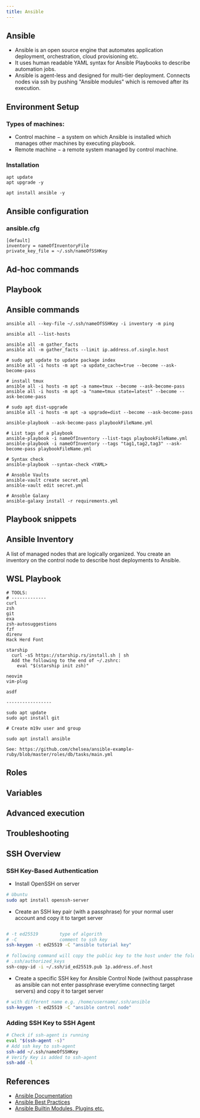 ```yaml
---
title: Ansible
---
```


## Ansible

- Ansible is an open source engine that automates application deployment, orchestration, cloud provisioning etc. 
- It uses human readable YAML syntax for Ansible Playbooks to describe automation jobs. 
- Ansible is agent-less and designed for multi-tier deployment. Connects nodes via ssh by pushing "Ansible modules" which is removed after its execution.

## Environment Setup

### Types of machines:

- Control machine − a system on which Ansible is installed which manages other machines by executing playbook.
- Remote machine − a remote system managed by control machine.

### Installation

```shell
apt update
apt upgrade -y

apt install ansible -y
```

## Ansible configuration

### ansible.cfg
```shell
[default]
inventory = nameOfInventoryFile
private_key_file = ~/.ssh/nameOfSSHKey
```

## Ad-hoc commands

## Playbook

## Ansible commands

```shell
ansible all --key-file ~/.ssh/nameOfSSHKey -i inventory -m ping

ansible all --list-hosts

ansible all -m gather_facts
ansible all -m gather_facts --limit ip.address.of.single.host

# sudo apt update to update package index
ansible all -i hosts -m apt -a update_cache=true --become --ask-become-pass

# install tmux
ansible all -i hosts -m apt -a name=tmux --become --ask-become-pass
ansible all -i hosts -m apt -a "name=tmux state=latest" --become --ask-become-pass

# sudo apt dist-upgrade
ansible all -i hosts -m apt -a upgrade=dist --become --ask-become-pass

ansible-playbook --ask-become-pass playbookFileName.yml

# List tags of a playbook
ansible-playbook -i nameOfInventory --list-tags playbookFileName.yml
ansible-playbook -i nameOfInventory --tags "tag1,tag2,tag3" --ask-become-pass playbookFileName.yml

# Syntax check
ansible-playbook --syntax-check <YAML>

# Ansoble Vaults
ansible-vault create secret.yml
ansible-vault edit secret.yml

# Ansoble Galaxy
ansible-galaxy install -r requirements.yml
```

## Playbook snippets

## Ansible Inventory
A list of managed nodes that are logically organized. You create an inventory on the control node to describe host deployments to Ansible.

## WSL Playbook

```shell
# TOOLS:
# -------------
curl
zsh
git
exa
zsh-autosuggestions
fzf
direnv
Hack Herd Font

starship
  curl -sS https://starship.rs/install.sh | sh
  Add the following to the end of ~/.zshrc:
    eval "$(starship init zsh)"

neovim
vim-plug

asdf

-----------------

sudo apt update
sudo apt install git

# Create m19v user and group

sudo apt install ansible

See: https://github.com/chelsea/ansible-example-ruby/blob/master/roles/db/tasks/main.yml
```

## Roles

## Variables

## Advanced execution

## Troubleshooting

## SSH Overview
### SSH Key-Based Authentication

- Install OpenSSH on server

```bash
# Ubuntu
sudo apt install openssh-server
```

- Create an SSH key pair (with a passphrase) for your normal user account and copy it to target server

```bash

# -t ed25519        type of algorith
# -C                comment to ssh key
ssh-keygen -t ed25519 -C "ansible tutorial key"

# following command will copy the public key to the host under the folder 
# .ssh/authorized_keys
ssh-copy-id -i ~/.ssh/id_ed25519.pub 1p.address.of.host
```

- Create a specific SSH key for Ansible Control Node (without passphrase as ansible can not enter passphrase everytime connecting target servers) and copy it to target server

```bash
# with different name e.g. /home/username/.ssh/ansible
ssh-keygen -t ed25519 -C "ansible control node"
```

### Adding SSH Key to SSH Agent

```bash
# Check if ssh-agent is running
eval "$(ssh-agent -s)"        
# Add ssh key to ssh-agent
ssh-add ~/.ssh/nameOfSSHKey
# Verify Key is added to ssh-agent
ssh-add -l
```

## References

- [Ansible Documentation](https://docs.ansible.com/ansible/latest/)
- [Ansible Best Practices](https://docs.ansible.com/ansible/2.9/user_guide/playbooks_best_practices.html)
- [Ansible Builtin Modules, Plugins etc.](https://docs.ansible.com/ansible/latest/collections/ansible/builtin/)

